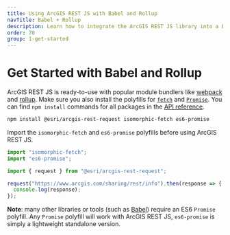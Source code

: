 ```yaml
---
title: Using ArcGIS REST JS with Babel and Rollup
navTitle: Babel + Rollup
description: Learn how to integrate the ArcGIS REST JS library into a Babel and Rollup based workflow.
order: 70
group: 1-get-started
---
```


# Get Started with Babel and Rollup

ArcGIS REST JS is ready-to-use with popular module bundlers like [webpack](https://webpack.js.org/) and [rollup](https://rollupjs.org/). Make sure you also install the polyfills for [`fetch`](https://github.com/matthew-andrews/isomorphic-fetch) and [`Promise`](https://github.com/stefanpenner/es6-promise). You can find `npm install` commands for all packages in the [API reference](../../api).

```bash
npm install @esri/arcgis-rest-request isomorphic-fetch es6-promise
```

Import the `isomorphic-fetch` and `es6-promise` polyfills before using ArcGIS REST JS.

```js
import "isomorphic-fetch";
import "es6-promise";

import { request } from "@esri/arcgis-rest-request";

request("https://www.arcgis.com/sharing/rest/info").then(response => {
  console.log(response);
});
```

**Note**: many other libraries or tools (such as [Babel](https://babeljs.io/docs/usage/polyfill/)) require an ES6 `Promise` polyfill. Any `Promise` polyfill will work with ArcGIS REST JS, `es6-promise` is simply a lightweight standalone version.